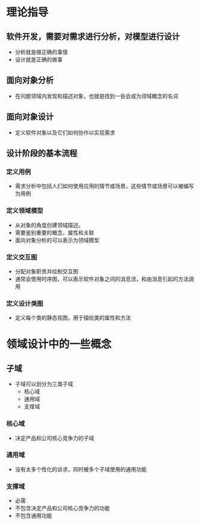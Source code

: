 # 理论指导

## 软件开发，需要对需求进行分析，对模型进行设计

- 分析就是做正确的事情
- 设计就是正确的做事

## 面向对象分析

- 在问题领域内发现和描述对象，也就是找到一些会成为领域概念的名词

## 面向对象设计

- 定义软件对象以及它们如何协作以实现需求



## 设计阶段的基本流程

### 定义用例

- 需求分析中包括人们如何使用应用的情节或场景，这些情节或场景可以被编写为用例

### 定义领域模型

- 从对象的角度创建领域描述。
- 需要鉴别重要的概念，属性和关联
- 面向对象分析的可以表示为领域模型

### 定义交互图

- 分配对象职责并绘制交互图
- 通常会使用时序图，可以表示软件对象之间的消息流，和由消息引起的方法调用

### 定义设计类图

- 定义每个类的静态视图，用于描绘类的属性和方法



# 领域设计中的一些概念

## 子域

- 子域可以划分为三类子域
  - 核心域
  - 通用域
  - 支撑域

### 核心域

- 决定产品和公司核心竞争力的子域

### 通用域

- 没有太多个性化的诉求，同时被多个子域使用的通用功能

### 支撑域

- 必需
- 不包含决定产品和公司核心竞争力的功能
- 不包含通用功能